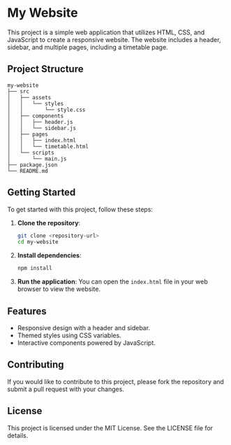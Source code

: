 # My Website

This project is a simple web application that utilizes HTML, CSS, and JavaScript to create a responsive website. The website includes a header, sidebar, and multiple pages, including a timetable page.

## Project Structure

```
my-website
├── src
│   ├── assets
│   │   └── styles
│   │       └── style.css
│   ├── components
│   │   ├── header.js
│   │   └── sidebar.js
│   ├── pages
│   │   ├── index.html
│   │   └── timetable.html
│   └── scripts
│       └── main.js
├── package.json
└── README.md
```

## Getting Started

To get started with this project, follow these steps:

1. **Clone the repository**:
   ```bash
   git clone <repository-url>
   cd my-website
   ```

2. **Install dependencies**:
   ```bash
   npm install
   ```

3. **Run the application**:
   You can open the `index.html` file in your web browser to view the website.

## Features

- Responsive design with a header and sidebar.
- Themed styles using CSS variables.
- Interactive components powered by JavaScript.

## Contributing

If you would like to contribute to this project, please fork the repository and submit a pull request with your changes.

## License

This project is licensed under the MIT License. See the LICENSE file for details.